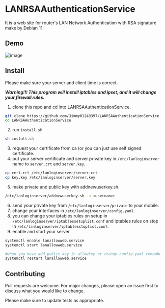 # LANRSAAuthenticationService

It is a web site for router's LAN Network Authentication with RSA signature make by Debian 11. 

## Demo

![image](https://user-images.githubusercontent.com/57281249/137624898-3a2d96b5-78d3-486d-a2ae-c88e2642bc50.png)

## Install

Please make sure your server and client time is correct.

***Warning!!! This program will install iptables and ipset, and it will change your firewall rules.***

1. clone this repo and cd into LANRSAAuthenticationService.

```bash
git clone https://github.com/Jimmy01240397/LANRSAAuthenticationService
cd LANRSAAuthenticationService
```

2. run ``install.sh``

```bash
sh install.sh
```

3. request your certificate from ca (or you can just use self signed certificate.
4. put your server certificate and server private key in ``/etc/lanloginserver`` name to ``server.crt`` and ``server.key``.
```bash
cp cert.crt /etc/lanloginserver/server.crt
cp key.key /etc/lanloginserver/server.key
```

5. make private and public key with addnewuserkey.sh.

```bash
/etc/lanloginserver/addnewuserkey.sh -n <username>
```

6. send your private key from ``/etc/lanloginserver/private`` to your mobile.
7. change your interfaces in ``/etc/lanloginserver/config.yaml``.
8. you can change your iptables rules on setup in ``/etc/lanloginserver/iptablessetuplist.conf`` and iptables rules on stop in ``/etc/lanloginserver/iptablesstoplist.conf``.
9. enable and start your server

```bash
systemctl enable lanallowweb.service
systemctl start lanallowweb.service

#when you have add public key in allowkey or change config.yaml remember to restart the server
systemctl restart lanallowweb.service
```

## Contributing
Pull requests are welcome. For major changes, please open an issue first to discuss what you would like to change.

Please make sure to update tests as appropriate.
